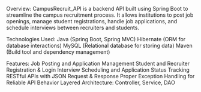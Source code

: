 Overview:
CampusRecruit_API is a backend API built using Spring Boot to streamline the campus recruitment process. It allows institutions to post job openings,
manage student registrations, handle job applications, and schedule interviews between recruiters and students.


Technologies Used:
Java (Spring Boot, Spring MVC)
Hibernate (ORM for database interactions)
MySQL (Relational database for storing data)
Maven (Build tool and dependency management)

Features:
Job Posting and Application Management
Student and Recruiter Registration & Login
Interview Scheduling and Application Status Tracking
RESTful APIs with JSON Request & Response
Proper Exception Handling for Reliable API Behavior
Layered Architecture: Controller, Service, DAO
